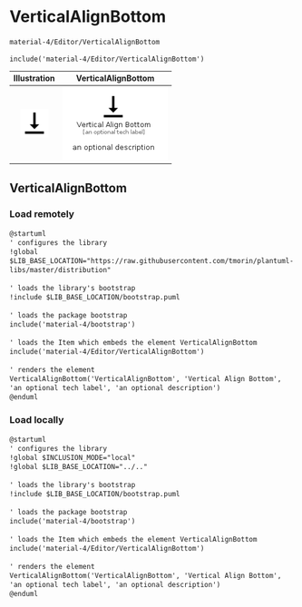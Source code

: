 # VerticalAlignBottom


```text
material-4/Editor/VerticalAlignBottom
```

```text
include('material-4/Editor/VerticalAlignBottom')
```



| Illustration | VerticalAlignBottom |
| :---: | :---: |
| ![illustration for Illustration](../../material-4/Editor/VerticalAlignBottom.png) | ![illustration for VerticalAlignBottom](../../material-4/Editor/VerticalAlignBottom.Local.png) |




## VerticalAlignBottom

### Load remotely
```plantuml
@startuml
' configures the library
!global $LIB_BASE_LOCATION="https://raw.githubusercontent.com/tmorin/plantuml-libs/master/distribution"

' loads the library's bootstrap
!include $LIB_BASE_LOCATION/bootstrap.puml

' loads the package bootstrap
include('material-4/bootstrap')

' loads the Item which embeds the element VerticalAlignBottom
include('material-4/Editor/VerticalAlignBottom')

' renders the element
VerticalAlignBottom('VerticalAlignBottom', 'Vertical Align Bottom', 'an optional tech label', 'an optional description')
@enduml
```

### Load locally
```plantuml
@startuml
' configures the library
!global $INCLUSION_MODE="local"
!global $LIB_BASE_LOCATION="../.."

' loads the library's bootstrap
!include $LIB_BASE_LOCATION/bootstrap.puml

' loads the package bootstrap
include('material-4/bootstrap')

' loads the Item which embeds the element VerticalAlignBottom
include('material-4/Editor/VerticalAlignBottom')

' renders the element
VerticalAlignBottom('VerticalAlignBottom', 'Vertical Align Bottom', 'an optional tech label', 'an optional description')
@enduml
```

